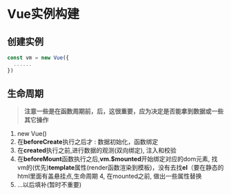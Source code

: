 # Vue实例构建

## 创建实例
```javascript
const vm = new Vue({
  ......
})
```


## 生命周期
> **注意一些是在函数周期前，后，这很重要，应为决定是否能拿到数据或一些其它操作**
1. new Vue()
2. 在**beforeCreate**执行之后才 : 数据初始化，函数绑定
2. 在**created**执行之前,进行数据的观测(双向绑定), 注入和校验
3. 在**beforeMount**函数执行之后,**vm.$mounted**开始绑定对应的dom元素, 找vm的(优先)**template**属性(render函数渲染到模板)，没有去找**el**（要在静态的html里面有盖悬挂点,生命周期
4, 在mounted之前, 做出一些属性替换
5. ...以后填补(暂时不重要)